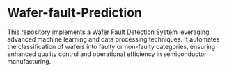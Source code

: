 # Wafer-fault-Prediction
This repository implements a Wafer Fault Detection System leveraging advanced machine learning and data processing techniques. It automates the classification of wafers into faulty or non-faulty categories, ensuring enhanced quality control and operational efficiency in semiconductor manufacturing.
